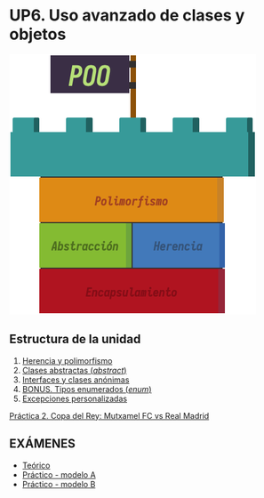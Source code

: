 # UP6. Uso avanzado de clases y objetos
![herencia](herencia.png)

## Estructura de la unidad
1.  [Herencia y polimorfismo](https://pbendom3.github.io/prog-1cfgs-daw/ups/UP6/6_1_herencia/index.html)
2.  [Clases abstractas (_abstract_)](https://pbendom3.github.io/prog-1cfgs-daw/ups/UP6/6_2_abstractas/index.html)
3.  [Interfaces y clases anónimas](https://pbendom3.github.io/prog-1cfgs-daw/ups/UP6/6_3_interfaces_clases_anonimas/index.html)
4.  [BONUS. Tipos enumerados (_enum_)]()
5.  [Excepciones personalizadas]()
   
[Práctica 2. Copa del Rey: Mutxamel FC vs Real Madrid]()

## EXÁMENES
- [Teórico](8_EXAMEN_TEÓRICO_UD6.pdf)
- [Práctico - modelo A](9_EXAMEN_PRÁCTICO_UD6.pdf)
- [Práctico - modelo B](10_EXAMEN_PRÁCTICO_UD6.pdf)
